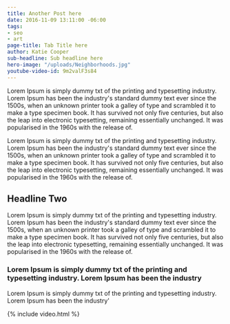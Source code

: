```yaml
---
title: Another Post here
date: 2016-11-09 13:11:00 -06:00
tags:
- seo
- art
page-title: Tab Title here
author: Katie Cooper
sub-headline: Sub headline here
hero-image: "/uploads/Neighborhoods.jpg"
youtube-video-id: 9m2valF3s84
---
```


Lorem Ipsum is simply dummy txt of the printing and typesetting industry. Lorem Ipsum has been the industry's standard dummy text ever since the 1500s, when an unknown printer took a galley of type and scrambled it to make a type specimen book. It has survived not only five centuries, but also the leap into electronic typesetting, remaining essentially unchanged. It was popularised in the 1960s with the release of.

Lorem Ipsum is simply dummy txt of the printing and typesetting industry. Lorem Ipsum has been the industry's standard dummy text ever since the 1500s, when an unknown printer took a galley of type and scrambled it to make a type specimen book. It has survived not only five centuries, but also the leap into electronic typesetting, remaining essentially unchanged. It was popularised in the 1960s with the release of.

## Headline Two

Lorem Ipsum is simply dummy txt of the printing and typesetting industry. Lorem Ipsum has been the industry's standard dummy text ever since the 1500s, when an unknown printer took a galley of type and scrambled it to make a type specimen book. It has survived not only five centuries, but also the leap into electronic typesetting, remaining essentially unchanged. It was popularised in the 1960s with the release of.

### Lorem Ipsum is simply dummy txt of the printing and typesetting industry. Lorem Ipsum has been the industry

Lorem Ipsum is simply dummy txt of the printing and typesetting industry. Lorem Ipsum has been the industry'

{% include video.html %}